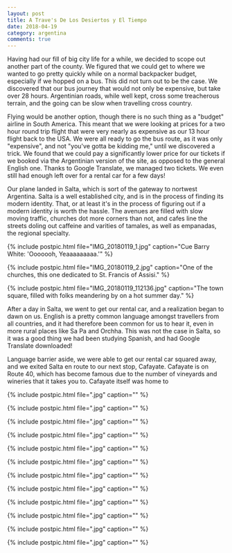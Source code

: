 ```yaml
---
layout: post
title: A Trave's De Los Desiertos y El Tiempo
date: 2018-04-19
category: argentina
comments: true
---
```


Having had our fill of big city life for a while, we decided to scope out another part of the county. We figured that we could get to where we wanted to go pretty quickly while on a normal backpacker budget, especially if we hopped on a bus. This did not turn out to be the case. We discovered that our bus journey that would not only be expensive, but take over 28 hours. Argentinian roads, while well kept, cross some treacherous terrain, and the going can be slow when travelling cross country.

Flying would be another option, though there is no such thing as a "budget" airline in South America. This meant that we were looking at prices for a two hour round trip flight that were very nearly as expensive as our 13 hour flight back to the USA. We were all ready to go the bus route, as it was only "expensive", and not "you've gotta be kidding me," until we discovered a trick. We found that we could pay a significantly lower price for our tickets if we booked via the Argentinian version of the site, as opposed to the general English one. Thanks to Google Translate, we managed two tickets. We even still had enough left over for a rental car for a few days!

Our plane landed in Salta, which is sort of the gateway to nortwest Argentina. Salta is a well established city, and is in the process of finding its modern identity. That, or at least it's in the process of figuring out if a modern identity is worth the hassle. The avenues are filled with slow moving traffic, churches dot more corners than not, and cafes line the streets doling out caffeine and varities of tamales, as well as empanadas, the regional specialty.

{% include postpic.html file="IMG_20180119_1.jpg" caption="Cue Barry White: 'Ooooooh, Yeaaaaaaaaa.'" %}

{% include postpic.html file="IMG_20180119_2.jpg" caption="One of the churches, this one dedicated to St. Francis of Assisi." %}

{% include postpic.html file="IMG_20180119_112136.jpg" caption="The town square, filled with folks meandering by on a hot summer day." %}

After a day in Salta, we went to get our rental car, and a realization began to dawn on us. English is a pretty common language amongst travellers from all countries, and it had therefore been common for us to hear it, even in more rural places like Sa Pa and Orchha. This was not the case in Salta, so it was a good thing we had been studying Spanish, and had Google Translate downloaded!

Language barrier aside, we were able to get our rental car squared away, and we exited Salta en route to our next stop, Cafayate. Cafayate is on Route 40, which has become famous due to the number of vineyards and wineries that it takes you to. Cafayate itself was home to

{% include postpic.html file=".jpg" caption="" %}

{% include postpic.html file=".jpg" caption="" %}

{% include postpic.html file=".jpg" caption="" %}

{% include postpic.html file=".jpg" caption="" %}

{% include postpic.html file=".jpg" caption="" %}

{% include postpic.html file=".jpg" caption="" %}

{% include postpic.html file=".jpg" caption="" %}

{% include postpic.html file=".jpg" caption="" %}

{% include postpic.html file=".jpg" caption="" %}

{% include postpic.html file=".jpg" caption="" %}

{% include postpic.html file=".jpg" caption="" %}

{% include postpic.html file=".jpg" caption="" %}